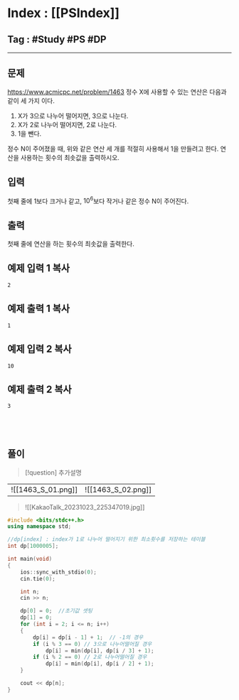 # Index : [[PSIndex]]
## Tag : #Study #PS #DP
---

## 문제
https://www.acmicpc.net/problem/1463
정수 X에 사용할 수 있는 연산은 다음과 같이 세 가지 이다.

1. X가 3으로 나누어 떨어지면, 3으로 나눈다.
2. X가 2로 나누어 떨어지면, 2로 나눈다.
3. 1을 뺀다.

정수 N이 주어졌을 때, 위와 같은 연산 세 개를 적절히 사용해서 1을 만들려고 한다. 연산을 사용하는 횟수의 최솟값을 출력하시오.

## 입력

첫째 줄에 1보다 크거나 같고, $10^6$보다 작거나 같은 정수 N이 주어진다.

## 출력

첫째 줄에 연산을 하는 횟수의 최솟값을 출력한다.

## 예제 입력 1 복사

```
2
```

## 예제 출력 1 복사

```
1
```

## 예제 입력 2 복사

```
10
```

## 예제 출력 2 복사

```
3
```
   
---
## 풀이
> [!question] 추가설명
> 
|                    |                    |
| ------------------ | ------------------ |
| ![[1463_S_01.png]] | ![[1463_S_02.png]] |
> 
> ![[KakaoTalk_20231023_225347019.jpg]]


```cpp
#include <bits/stdc++.h>
using namespace std;

//dp[index] : index가 1로 나누어 떨어지기 위한 최소횟수를 저장하는 테이블
int dp[1000005];

int main(void) 
{
    ios::sync_with_stdio(0);
    cin.tie(0);

    int n;
    cin >> n;

    dp[0] = 0;  //초기값 셋팅
    dp[1] = 0;
    for (int i = 2; i <= n; i++)
    {
        dp[i] = dp[i - 1] + 1;  // -1의 경우
        if (i % 3 == 0) // 3으로 나누어떨어질 경우
            dp[i] = min(dp[i], dp[i / 3] + 1);
        if (i % 2 == 0) // 2로 나누어떨어질 경우
            dp[i] = min(dp[i], dp[i / 2] + 1);
    }

    cout << dp[n];
}
```